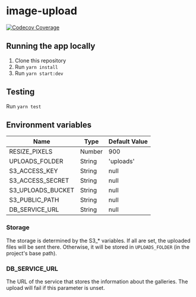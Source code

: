 # image-upload

[![Codecov Coverage](https://img.shields.io/codecov/c/github/idoberko2/image-upload/master.svg?style=flat-square)](https://codecov.io/gh/idoberko2/image-upload/)

## Running the app locally

1. Clone this repository
2. Run `yarn install`
3. Run `yarn start:dev`

## Testing

Run `yarn test`

## Environment variables

| Name              | Type   | Default Value |
| ----------------- | ------ | ------------- |
| RESIZE_PIXELS     | Number | 900           |
| UPLOADS_FOLDER    | String | 'uploads'     |
| S3_ACCESS_KEY     | String | null          |
| S3_ACCESS_SECRET  | String | null          |
| S3_UPLOADS_BUCKET | String | null          |
| S3_PUBLIC_PATH    | String | null          |
| DB_SERVICE_URL    | String | null          |

### Storage

The storage is determined by the S3\_\* variables. If all are set, the uploaded files will be sent there. Otherwise, it will be stored in `UPLOADS_FOLDER` (in the project's base path).

### DB_SERVICE_URL

The URL of the service that stores the information about the galleries. The upload will fail if this parameter is unset.
